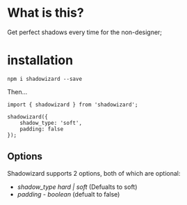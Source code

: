 # What is this?

Get perfect shadows every time for the non-designer;

# installation

`npm i shadowizard --save `

Then...

```
import { shadowizard } from 'shadowizard';

shadowizard({
    shadow_type: 'soft',
    padding: false
});
```

## Options

Shadowizard supports 2 options, both of which are optional:

* *shadow_type* _hard | soft_ (Defualts to soft)
* *padding* - _boolean_ (defualt to false)